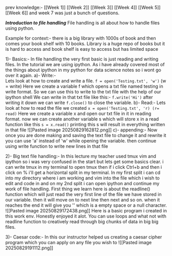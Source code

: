 prev knowledge:- [[Week 1]] [[Week 2]] [[Week 3]] [[Week 4]] [[Week 5]] [[Week 6]] and week 7 was just a bunch of questions.

***Introduction to file handling***
 File handling is all about how to handle files using python. 
 
 Example for context:- there is a big library with 1000s of book and then comes your book shelf with 10 books.  Library is a huge repo of books but it is hard to access and book shelf is easy to access but has limited space 

1)- Basics:- In file handling the very first basic is just reading and writing files. In the tutorial we are using ipython. As i have already covered most of the things about ipython in my python for data science notes so i wont go over it again. 
	a)- Write:-  
	Lets look at how to create and write a file.
	`f = open('Testing.txt', 'w')` (w = write)
	Here we create a variable f which opens a txt file named testing in write format. So we can use this to write to the txt file with the help of our ipython shell
	We can write in that txt file like this:- `f.write('Hi')`
	after writing it down we can write `f.close()` to close the variable. 
	b)- Read:- 
	Lets look at how to read the file we created
	`x = open('Testing.txt', 'r) (r= read)`
	Here we create a variable x and open our txt file in it in reading format.
	now we can create another variable s which will store x in a read function like this
	`s = x.read()`
	printing this s will result in everything written in that file
	![[Pasted image 20250829162812.png]]
	c)- appending:- 
	Now once you are done making and saving the text file to change it and rewrite it you can use 'a' instead of 'w' while opening the variable. then continue using write function to write new lines in that file

2)- Big text file handling:- In this lecture my teacher used tmux vim and ipython so i was very confused in the start but lets get some basics clear. 
i can write tmux in my terminal to open tmux then if i click Ctrl+b and then i click on % i'll get a horizontal split in my terminal. In my first split i can cd into my directory where i am working and vim into the file which i wish to edit and code in and on my 2nd split i can open ipython and continue my work of file handling. 
First thing we learn here is about the readline() function which will just read the very first line of the file we have stored in our variable. then it will move on to next line then next and so on. when it reaches the end it will give you '' which is a empty space or a null character.
![[Pasted image 20250829172438.png]]
Here is a basic program i created in this work env. Honestly enjoyed it alot. 
You can use loops and what not with readline function to creatively read through big chunks of data in big big files. 


3)- Caesar code:- In this our instructor helped us creating a caesar cipher program which you can apply on any file you wish to 
![[Pasted image 20250829191112.png]]
